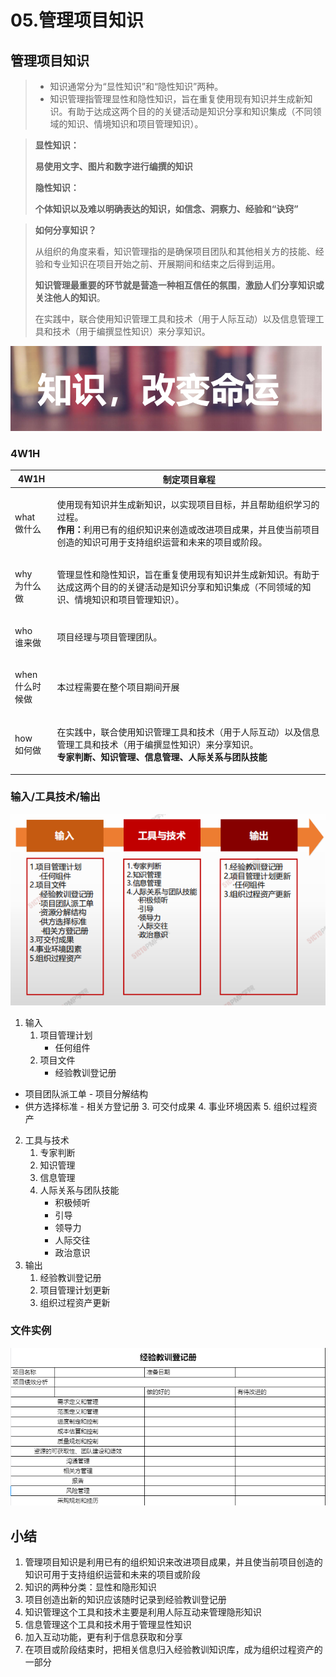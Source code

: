 # 05.管理项目知识

## 管理项目知识

> * 知识通常分为“显性知识”和“隐性知识”两种。
> * 知识管理指管理显性和隐性知识，旨在重复使用现有知识并生成新知识。有助于达成这两个目的的关键活动是知识分享和知识集成（不同领域的知识、情境知识和项目管理知识）。

> **显性知识：**
>
> **易使用文字、图片和数字进行编撰的知识**
>
> **隐性知识：**
>
> **个体知识以及难以明确表达的知识，如信念、洞察力、经验和“诀窍”**

> **如何分享知识？**
>
> 从组织的角度来看，知识管理指的是确保项目团队和其他相关方的技能、经验和专业知识在项目开始之前、开展期间和结束之后得到运用。
>
> **知识管理最重要的环节就是营造一种相互信任的氛围**，**激励人们分享知识或关注他人的知识**。
>
> 在实践中，联合使用知识管理工具和技术（用于人际互动）以及信息管理工具和技术（用于编撰显性知识）来分享知识。

![image-20210221105705660](assets/image-20210221105705660.png)

### 4W1H

| 4W1H                 | 制定项目章程                                                                                                              |
| -------------------- | ------------------------------------------------------------------------------------------------------------------- |
| <p>what<br>做什么</p>   | <p>使用现有知识并生成新知识，以实现项目目标，并且帮助组织学习的过程。<br><strong>作用：</strong>利用已有的组织知识来创造或改进项目成果，并且使当前项目创造的知识可用于支持组织运营和未来的项目或阶段。</p> |
| <p>why<br>为什么做</p>   | 管理显性和隐性知识，旨在重复使用现有知识并生成新知识。有助于达成这两个目的的关键活动是知识分享和知识集成（不同领域的知识、情境知识和项目管理知识）。                                          |
| <p>who<br>谁来做</p>    | 项目经理与项目管理团队。                                                                                                        |
| <p>when<br>什么时候做</p> | 本过程需要在整个项目期间开展                                                                                                      |
| <p>how<br>如何做</p>    | <p>在实践中，联合使用知识管理工具和技术（用于人际互动）以及信息管理工具和技术（用于编撰显性知识）来分享知识。<br><strong>专家判断、知识管理、信息管理、人际关系与团队技能</strong></p>           |

### 输入/工具技术/输出

![image-20210221110743768](assets/image-20210221110743768.png)

1. 输入
   1. 项目管理计划
      * 任何组件
   2. 项目文件
      * 经验教训登记册

* 项目团队派工单 - 项目分解结构
* 供方选择标准 - 相关方登记册
  3. 可交付成果
  4. 事业环境因素
  5. 组织过程资产

2. 工具与技术
   1. 专家判断
   2. 知识管理
   3. 信息管理
   4. 人际关系与团队技能
      * 积极倾听
      * 引导
      * 领导力
      * 人际交往
      * 政治意识
3. 输出
   1. 经验教训登记册
   2. 项目管理计划更新
   3. 组织过程资产更新

### 文件实例

![image-20210221111148351](assets/image-20210221111148351.png)

## 小结

1. 管理项目知识是利用已有的组织知识来改进项目成果，并且使当前项目创造的知识可用于支持组织运营和未来的项目或阶段
2. 知识的两种分类：显性和隐形知识
3. 项目创造出新的知识应该随时记录到经验教训登记册
4. 知识管理这个工具和技术主要是利用人际互动来管理隐形知识
5. 信息管理这个工具和技术用于管理显性知识
6. 加入互动功能，更有利于信息获取和分享
7. 在项目或阶段结束时，把相关信息归入经验教训知识库，成为组织过程资产的一部分
